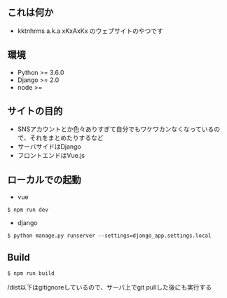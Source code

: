 ## これは何か
*  kktnhrms a.k.a xKxAxKx のウェブサイトのやつです

## 環境
* Python >= 3.6.0
* Django >= 2.0
* node >=

## サイトの目的
- SNSアカウントとか色々ありすぎて自分でもワケワカンなくなっているので、それをまとめたりするなど
- サーバサイドはDjango
- フロントエンドはVue.js

## ローカルでの起動
- vue
```
$ npm run dev
```

- django
```
$ python manage.py runserver --settings=django_app.settings.local
```

## Build
```
$ npm run build
```
/dist以下はgitignoreしているので、サーバ上でgit pullした後にも実行する
